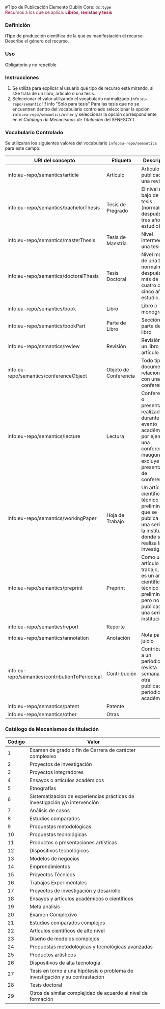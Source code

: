 #Tipo de Publicación
Elemento Dublin Core: `dc:type`  
<span style="color:#CD113B">Recursos a los que se aplica: __Libros, revistas y tesis__ </span>

### __Definición__
iTipo de producción científica de la que es manifestación el recurso. Describe el género del recurso.  

### __Uso__
Obligatorio y no repetible   

### __Instrucciones__  
1. Se utiliza para explicar al usuario qué tipo de recurso está mirando, si sSe trata de un libro, artículo o una tesis.
2. Seleccionar el valor utilizando el vocabulario normalizado `info:eu-repo/semantic`
!!! info "Solo para tesis"
        Para las tesis que no se encuentren dentro del vocabulario controlado seleccionar la opción `info:eu-repo/semantics/other` y seleccionar la opción correspondiente en el *Catálogo de Mecanismos de Titulación* del SENESCYT  

### **Vocabulario Controlado** 
Se utilizaran los siguientes valores del vocabulario `info:eu-repo/semantics` para este campo:   

| URI del concepto                             |     Etiqueta     |   Descripción                                         |
| -------------------------------------------- | ---------------- |  ---------------------------------------------------- |
|info:eu-repo/semantics/article                | Artículo         |  Artículo publicado en una revista                    |
|info:eu-repo/semantics/bachelorThesis         | Tesis de Pregrado|  El nivel más bajo de una tesis (normalmente después de tres años de estudio). |
|info:eu-repo/semantics/masterThesis           | Tesis de Maestría|  Nivel intermedio de una tesis                        |
|info:eu-repo/semantics/doctoralThesis         | Tesis Doctoral   |  Nivel más alto de una tesis normalmente después de más de cuatro o cinco años de estudio.                |
|info:eu-repo/semantics/book                   | Libro            |  Libro o monografía                                   |
|info:eu-repo/semantics/bookPart               | Parte de Libro   | Sección o parte de un libro                           |
|info:eu-repo/semantics/review                 | Revisión         | Revisión de un libro o artículo                       |
|info:eu-repo/semantics/conferenceObject       | Objeto de Conferencia | Todo tipo de documentos relacionados con una conferencia |
|info:eu-repo/semantics/lecture                | Lectura          | Conferencia o presentación realizada durante un evento académico, por ejemplo, una conferencia inaugural. Se excluye una presentación de conferencia     | 
|info:eu-repo/semantics/workingPaper           | Hoja de Trabajo  | Un artículo científico o técnico preliminar que se publica en una serie de la institución donde se realiza la investigación. |
|info:eu-repo/semantics/preprint               | Preprint         | Como un artículo de trabajo, este es un artículo científico o técnico preliminar, pero no está publicado en una serie institucional   |
|info:eu-repo/semantics/report                 | Reporte          |     |
|info:eu-repo/semantics/annotation             | Anotación        | Nota para un juicio    |
|info:eu-repo/semantics/contributionToPeriodical| Contribución    | Contribución a un periódico, revista semanal u otra publicación periódica no académica.  |
|info:eu-repo/semantics/patent                 | Patente          |     |
|info:eu-repo/semantics/other                  | Otras            |     |  
  
### Catálogo de Mecanismos de titulación
| Código | Valor                                                                   |
| ------ | ----------------------------------------------------------------------- | 
| 1      | Examen de grado o fin de Carrera de carácter complexivo |
| 2      | Proyectos de investigación |
| 3      | Proyectos integradores     |
| 4      | Ensayos o artículos académicos |
| 5      | Etnografías|
| 6      | Sistematización de experiencias prácticas de investigación y/o intervención|
| 7      | Análisis de casos |
| 8      | Estudios comparados|
| 9      | Propuestas metodológicas|
|10      | Propuestas tecnológicas|
|11      |Productos o presentaciones artísticas|
|12      |Dispositivos tecnológicos|
|13      |Modelos de negocios|
|14      |Emprendimientos|
|15      | Proyectos Técnicos|
|16      | Trabajos Experimentales|
|17      | Proyectos de investigación y desarrollo|
|18      | Ensayos y artículos académicos o científicos|
|19      | Meta análisis|
|20      | Examen Complexivo|
|21      | Estudios comparados complejos|
|22      | Artículos científicos de alto nivel|
|23      | Diseño de modelos complejos|
|24      | Propuestas metodológicas y tecnológicas avanzadas|
|25      | Productos artísticos|
|26      | Dispositivos de alta tecnología|
|27      | Tesis en torno a una hipótesis o problema de investigación y su contrastación|
|28      | Tesis doctoral|
|29      | Otros de similar complejidad de acuerdo al nivel de formación|
